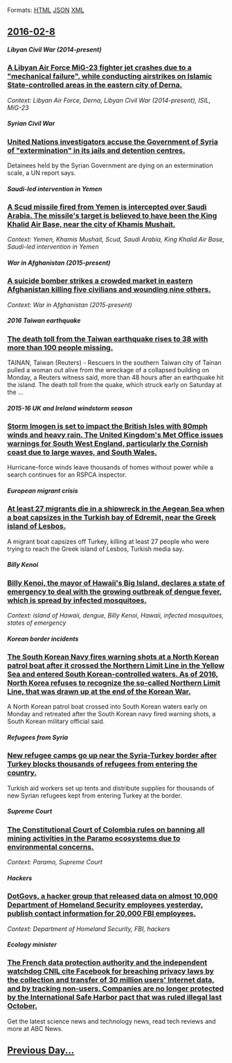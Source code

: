 
Formats: [HTML](2016/02/8/index.html)  [JSON](2016/02/8/index.json)  [XML](2016/02/8/index.xml)  

## [2016-02-8](/news/2016/02/8/index.md)

##### Libyan Civil War (2014-present)
### [A Libyan Air Force MiG-23 fighter jet crashes due to a "mechanical failure", while conducting airstrikes on Islamic State-controlled areas in the eastern city of Derna. ](/news/2016/02/8/a-libyan-air-force-mig-23-fighter-jet-crashes-due-to-a-mechanical-failure-while-conducting-airstrikes-on-islamic-state-controlled-areas-i.md)
_Context: Libyan Air Force, Derna, Libyan Civil War (2014-present), ISIL, MiG-23_

##### Syrian Civil War
### [United Nations investigators accuse the Government of Syria of "extermination" in its jails and detention centres. ](/news/2016/02/8/united-nations-investigators-accuse-the-government-of-syria-of-extermination-in-its-jails-and-detention-centres.md)
Detainees held by the Syrian Government are dying on an extermination scale, a UN report says.

##### Saudi-led intervention in Yemen
### [A Scud missile fired from Yemen is intercepted over Saudi Arabia. The missile's target is believed to have been the King Khalid Air Base, near the city of Khamis Mushait. ](/news/2016/02/8/a-scud-missile-fired-from-yemen-is-intercepted-over-saudi-arabia-the-missile-s-target-is-believed-to-have-been-the-king-khalid-air-base-ne.md)
_Context: Yemen, Khamis Mushait, Scud, Saudi Arabia, King Khalid Air Base, Saudi-led intervention in Yemen_

##### War in Afghanistan (2015-present)
### [A suicide bomber strikes a crowded market in eastern Afghanistan killing five civilians and wounding nine others. ](/news/2016/02/8/a-suicide-bomber-strikes-a-crowded-market-in-eastern-afghanistan-killing-five-civilians-and-wounding-nine-others.md)
_Context: War in Afghanistan (2015-present)_

##### 2016 Taiwan earthquake
### [The death toll from the Taiwan earthquake rises to 38 with more than 100 people missing. ](/news/2016/02/8/the-death-toll-from-the-taiwan-earthquake-rises-to-38-with-more-than-100-people-missing.md)
TAINAN, Taiwan (Reuters) - Rescuers in the southern Taiwan city of Tainan pulled a woman out alive from the wreckage of a collapsed building on Monday, a Reuters witness said, more than 48 hours after an earthquake hit the island. The death toll from the quake, which struck early on Saturday at the ...

##### 2015-16 UK and Ireland windstorm season
### [Storm Imogen is set to impact the British Isles with 80mph winds and heavy rain. The United Kingdom's Met Office issues warnings for South West England, particularly the Cornish coast due to large waves, and South Wales. ](/news/2016/02/8/storm-imogen-is-set-to-impact-the-british-isles-with-80mph-winds-and-heavy-rain-the-united-kingdom-s-met-office-issues-warnings-for-south-w.md)
Hurricane-force winds leave thousands of homes without power while a search continues for an RSPCA inspector.

##### European migrant crisis
### [At least 27 migrants die in a shipwreck in the Aegean Sea when a boat capsizes in the Turkish bay of Edremit, near the Greek island of Lesbos. ](/news/2016/02/8/at-least-27-migrants-die-in-a-shipwreck-in-the-aegean-sea-when-a-boat-capsizes-in-the-turkish-bay-of-edremit-near-the-greek-island-of-lesbo.md)
A migrant boat capsizes off Turkey, killing at least 27 people who were trying to reach the Greek island of Lesbos, Turkish media say.

##### Billy Kenoi
### [Billy Kenoi, the mayor of Hawaii's Big Island, declares a state of emergency to deal with the growing outbreak of dengue fever, which is spread by infected mosquitoes. ](/news/2016/02/8/billy-kenoi-the-mayor-of-hawaii-s-big-island-declares-a-state-of-emergency-to-deal-with-the-growing-outbreak-of-dengue-fever-which-is-spr.md)
_Context: island of Hawaii, dengue, Billy Kenoi, Hawaii, infected mosquitoes, states of emergency_

##### Korean border incidents
### [The South Korean Navy fires warning shots at a North Korean patrol boat after it crossed the Northern Limit Line in the Yellow Sea and entered South Korean-controlled waters. As of 2016, North Korea refuses to recognize the so-called Northern Limit Line, that was drawn up at the end of the Korean War. ](/news/2016/02/8/the-south-korean-navy-fires-warning-shots-at-a-north-korean-patrol-boat-after-it-crossed-the-northern-limit-line-in-the-yellow-sea-and-enter.md)
A North Korean patrol boat crossed into South Korean waters early on Monday and retreated after the South Korean navy fired warning shots, a South Korean military official said.

##### Refugees from Syria
### [New refugee camps go up near the Syria-Turkey border after Turkey blocks thousands of refugees from entering the country. ](/news/2016/02/8/new-refugee-camps-go-up-near-the-syriaaturkey-border-after-turkey-blocks-thousands-of-refugees-from-entering-the-country.md)
Turkish aid workers set up tents and distribute supplies for thousands of new Syrian refugees kept from entering Turkey at the border.

##### Supreme Court
### [The Constitutional Court of Colombia rules on banning all mining activities in the Paramo ecosystems due to environmental concerns. ](/news/2016/02/8/the-constitutional-court-of-colombia-rules-on-banning-all-mining-activities-in-the-pa-ramo-ecosystems-due-to-environmental-concerns.md)
_Context: Paramo, Supreme Court_

##### Hackers
### [DotGovs, a hacker group that released data on almost 10,000 Department of Homeland Security employees yesterday, publish contact information for 20,000 FBI employees. ](/news/2016/02/8/dotgovs-a-hacker-group-that-released-data-on-almost-10-000-department-of-homeland-security-employees-yesterday-publish-contact-information.md)
_Context: Department of Homeland Security, FBI, hackers_

##### Ecology minister
### [The French data protection authority and the independent watchdog CNIL cite Facebook for breaching privacy laws by the collection and transfer of 30 million users' Internet data, and by tracking non-users. Companies are no longer protected by the International Safe Harbor pact that was ruled illegal last October. ](/news/2016/02/8/the-french-data-protection-authority-and-the-independent-watchdog-cnil-cite-facebook-for-breaching-privacy-laws-by-the-collection-and-transf.md)
Get the latest science news and technology news, read tech reviews and more at ABC News.

## [Previous Day...](/news/2016/02/7/index.md)

